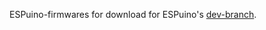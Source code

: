 ESPuino-firmwares for download for ESPuino's [dev-branch](https://github.com/biologist79/ESPuino/tree/dev).
